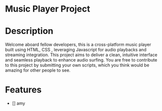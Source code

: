 # Music Player Project

# Description
Welcome aboard fellow developers, this is a cross-platform music player built using HTML, CSS , leveraging Javascript for audio playbacks and streaming integration. This project aims to deliver a clean, intuitive interface and seamless playback to enhance audio surfing. You are free to contribute to this project by submitting your own scripts, which you think would be amazing for other people to see.

# Features
- [] amy
